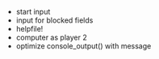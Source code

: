+ start input
+ input for blocked fields
+ helpfile!
+ computer as player 2
+ optimize console_output() with message
